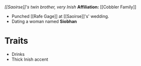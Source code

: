*[[Saoirse]]'s twin brother, very Inish*
**Affiliation:** [[Cobbler Family]]

- Punched [[Rafe Gage]] at [[Saoirse]]'s' wedding.
- Dating a woman named **Siobhan**

# Traits
- Drinks
- Thick Inish accent
